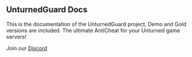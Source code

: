 ## UnturnedGuard Docs
This is the documentation of the UnturnedGuard project, Demo and Gold versions are included. The ultimate AntiCheat for your Unturned game servers!

Join our [Discord](https://discord.gg/jc4FPg6H6S)